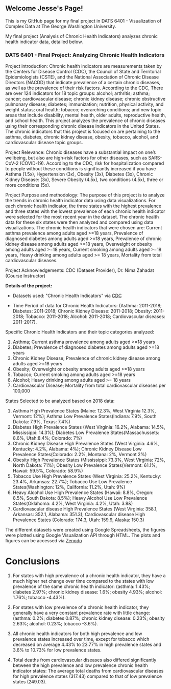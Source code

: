 ## Welcome Jesse's Page!  

This is my GitHub page for my final project in DATS 6401 - Visualization of Complex Data at The George Washington University. 

My final project (Analysis of Chronic Health Indicators) analyzes chronic health indicator data, detailed below. 

### DATS 6401 - Final Project: Analyzing Chronic Health Indicators

Project introduction: Chronic health indicators are measurements taken by the Centers for Disease Control (CDC), the Council of State and Territorial Epidemiologists (CSTE), and the National Association of Chronic Disease Directors (NACDD) that indicate prevalence of a certain chronic diseases, as well as the prevalence of their risk factors. According to the CDC, There are over 124 indicators for 18 topic groups: alcohol; arthritis; asthma; cancer; cardiovascular disease; chronic kidney disease; chronic obstructive pulmonary disease; diabetes; immunization; nutrition, physical activity, and weight status; oral health; tobacco; overarching conditions; and new topic areas that include disability, mental health, older adults, reproductive health, and school health. This project analyzes the prevalence of chronic diseases using their corresponding chronic disease indicators in the United States. The chronic indicators that this project is focused on are pertaining to the asthma, diabetes, chronic kidney disease, obesity, tobacco, alcohol, and cardiovascular disease topic groups.

Project Relevance: Chronic diseases have a substantial impact on one’s wellbeing, but also are high-risk factors for other diseases, such as SARS-CoV-2 (COVID-19). According to the CDC, risk for hospitalization compared to people without these conditions is significantly increased if you have Asthma (1.5x), Hypertension (3x), Obesity (3x), Diabetes (3x), Chronic Kidney Disease: (3x), Severe Obesity (4.5x), two conditions (4.5x), three or more conditions (5x). 

Project Purpose and methodology: The purpose of this project is to analyze the trends in chronic health indicator data using data visualizations. For each chronic health indicator, the three states with the highest prevalence and three states with the lowest prevalence of each chronic health indicator were selected for the most recent year in the dataset. The chronic health data for these six states were then analyzed and compared using data visualizations. The chronic health indicators that were chosen are: Current asthma prevalence among adults aged >=18 years, Prevalence of diagnosed diabetes among adults aged >=18 years, Prevalence of chronic kidney disease among adults aged >=18 years, Overweight or obesity among adults aged >=18 years, Current smoking among adults aged >=18 years, Heavy drinking among adults aged >= 18 years, Mortality from total cardiovascular diseases.

Project Acknowledgements: CDC (Dataset Provider), Dr. Nima Zahadat (Course Instructor)


**Details of the project:**
- Datasets used: "Chronic Health Indicators" via [CDC](https://catalog.data.gov/dataset/u-s-chronic-disease-indicators-cdi) 

- Time Period of data for Chronic Health Indicators: (Asthma: 2011-2018; Diabetes: 2011-2018; Chronic Kidney Disease: 2011-2018; Obesity: 2011-2018; Tobacco: 2011-2018; Alcohol: 2011-2018; Cardiovascular diseases: 2011-2017).

Specific Chronic Health Indicators and their topic categories analyzed:
1. Asthma; Current asthma prevalence among adults aged >=18 years
2. Diabetes; Prevalence of diagnosed diabetes among adults aged >=18 years
3. Chronic Kidney Disease; Prevalence of chronic kidney disease among adults aged >=18 years
4. Obesity; Overweight or obesity among adults aged >=18 years
5. Tobacco; Current smoking among adults aged >=18 years
6. Alcohol; Heavy drinking among adults aged >= 18 years
7. Cardiovascular Disease; Mortality from total cardiovascular diseases per 100,000


States Selected to be analyzed based on 2018 data:
1. Asthma High Prevalence States (Maine: 12.3%, West Virginia 12.3%, Vermont: 12%); Asthma Low Prevalence States(Indiana: 7.9%, South Dakota: 7.9%, Texas: 7.4%)
2. Diabetes High Prevalence States (West Virginia: 16.2%, Alabama: 14.5%, Mississippi: 14.3%); Diabetes Low Prevalence States(Massachussets: 8.6%, Utah:8.4%; Colorado: 7%)
3. Chronic Kidney Disease High Prevalence States (West Virginia: 4.6%, Kentucky: 4.2%, Alabama: 4%); Chronic Kidney Disease Low Prevalence States(Colorado: 2.2%, Montana: 2%, Vermont 2%)
4. Obesity High Prevalence States (Mississippi: 73.3%, West Virginia: 72%, North Dakota: 71%); Obesity Low Prevalence States(Vermont: 61.1%, Hawaii: 59.5%, Colorado: 58.9%)
5. Tobacco Use High Prevalence States (West Virginia: 25.2%, Kentucky: 23.4%, Arkansas: 22.7%); Tobacco Use Low Prevalence States(Washington: 12%, California: 11.2%, Utah: 9%)
6. Heavy Alcohol Use High Prevalence States (Hawaii: 8.8%, Oregon: 8.5%, South Dakota: 8.5%); Heavy Alcohol Use Low Prevalence States(Oklahoma: 4.2%, West Virginia: 4.2%, Utah: 3.8&)
7. Cardiovascular disease High Prevalence States (West Virginia: 358.1, Arkansas: 352.1, Alabama: 351.3); Cardiovascular disease High Prevalence States (Colorado: 174.3, Utah: 159.9, Alaska: 150.3)

The different datasets were created using Google Spreadsheets, the figures were plotted using Google Visualization API through HTML. The plots and figures can be accessed via [Zenodo](https://zenodo.org/record/4323494)

# Conclusions

1. For states with high prevalence of a chronic health indicator, they have a much higher net change over time compared to the states with low prevalence of the same chronic health indicator: (asthma: 1.43%; diabetes 2.97%; chronic kidney disease: 1.6%; obesity 4.93%; alcohol: 1.76%; tobacco -4.43%).

2. For states with low prevalence of a chronic health indicator, they generally have a very constant prevalence rate with little change: (asthma: 0.2%; diabetes 0.87%; chronic kidney disease: 0.23%; obesity 2.63%; alcohol: 0.23%; tobacco -3.6%).

3. All chronic health indicators for both high prevalence and low prevalence states increased over time, except for tobacco which decreased on average 4.43% to 23.77% in high prevalence states and 3.6% to 10.73% for low prevalence states.  

4. Total deaths from cardiovascular diseases also differed significantly between the high prevalence and low prevalence chronic health indicator states: The average total deaths from cardiovascular  diseases for high prevalence states (317.43) compared to that of low prevalence states (249.03).

